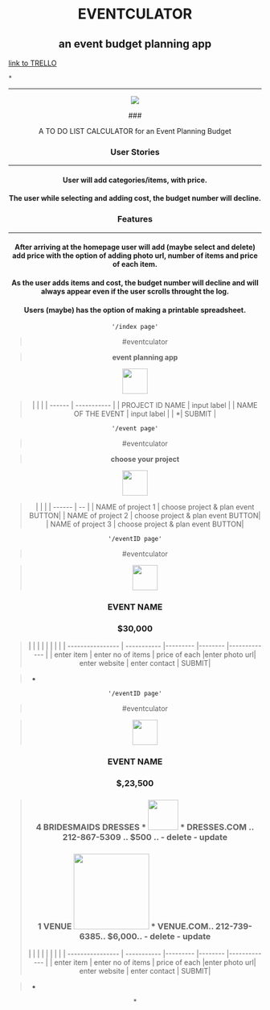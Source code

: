 # <center> EVENTCULATOR
## <center> an event budget planning app

[link to TRELLO](https://trello.com/b/EvoTMptu/project4simmy)

```
*
```

---
<center><img src="http://234v6f3f0tjn3jq4mv5l5ih5lc.wpengine.netdna-cdn.com/wp-content/themes/Feasts_of_Fancy_v1/img/aboutvenue.png">

###<center>A TO DO LIST CALCULATOR for an  Event Planning Budget

### <center> User Stories
---

#### User will add categories/items, with price.
#### The user while selecting and adding cost, the budget number will decline.





### <center> Features
---

#### After arriving at the homepage user will add (maybe select and delete) add price with the option of adding photo url, number of items and price of each item.

#### As the user adds items and cost, the budget number will decline and will always appear even if the user scrolls throught the log.

#### Users (maybe) has the option of  making a printable spreadsheet.

```
'/index page'
```

>  #eventculator

> **event planning app**
  <img src="http://uxrepo.com/static/icon-sets/typicons/svg/calculator.svg" width='50'>

> |  |  |
| ------ | ----------- |
| PROJECT ID NAME  | input label |
| NAME OF THE EVENT | input label |
| *| SUBMIT |

```
'/event page'
```

>  #eventculator

> **choose  your project**
  <img src="http://uxrepo.com/static/icon-sets/typicons/svg/calculator.svg" width='50'>

> |  |  |
| ------ | -- |
| NAME of project 1 | choose project & plan event BUTTON|
| NAME of project 2 | choose project & plan event BUTTON|
| NAME of project 3 | choose project & plan event BUTTON|

```
'/eventID page'
```

>  #eventculator

><img src="http://uxrepo.com/static/icon-sets/typicons/svg/calculator.svg" width='50'>
  ### EVENT NAME
  ### $30,000

> |  |  | | |  | | |
| ---------------- | ----------- |--------- |-------- |------------- |
| enter item | enter no of items | price of each |enter photo url| enter website | enter contact | SUBMIT|

>*


```
'/eventID page'
```

>  #eventculator

><img src="http://uxrepo.com/static/icon-sets/typicons/svg/calculator.svg" width='50'>
  ### EVENT NAME
  ### $,23,500



  >### 4 BRIDESMAIDS DRESSES * <img src="http://www.brides.com/images/2013_bridescom/Editorial_Images/02/blue-bridesmaids-dresses-styles/large/blue-bridesmaids-dresses-styles-aria-276KP-3.jpg" width='60'> * DRESSES.COM .. 212-867-5309 .. $500 .. - delete - update
  >### 1 VENUE <img src="http://234v6f3f0tjn3jq4mv5l5ih5lc.wpengine.netdna-cdn.com/wp-content/themes/Feasts_of_Fancy_v1/img/aboutvenue.png" width='150'> * VENUE.COM.. 212-739-6385.. $6,000.. - delete - update
>|  |  | | |  | | |
| ---------------- | ----------- |--------- |-------- |------------- |
| enter item | enter no of items | price of each |enter photo url| enter website | enter contact | SUBMIT|

>*


```
*
```
